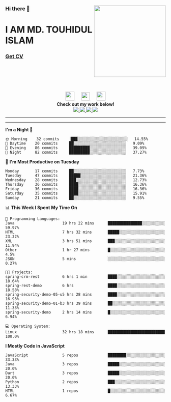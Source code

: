 <div>
<img align="right" width="225" height="225" src="https://touhid-jisan.github.io/img/about-us.png">
<div>
  <h3> </h3>
  <h3> </h3>
  <h3>Hi there 👋</h3>
  <h1>I AM MD. TOUHIDUL ISLAM</h1>
 <!-- <h3>Software Engineer</h3> -->
  <h3> <a href="https://touhid-jisan.github.io/pdf/Touhidul_Islam.pdf"><span>Get CV</span></a></h3>
</div>
</div>
<br/><br/><br/><br/><br/>

<div align="center">
  
  <a href= "https://www.instagram.com/touhid_jisan/">
    <img src="https://img.icons8.com/ios-glyphs/256/000000/instagram-new.svg" width="28px"/>
  </a>
  &emsp;
  <a href="https://www.linkedin.com/in/touhid-jisan/">
    <img src="https://img.icons8.com/ios-filled/256/000000/linkedin.svg" width="26px"/>
  </a>
  &emsp;
  <a href="http://touhid-jisan.github.io/">
    <img src="https://img.icons8.com/material/256/000000/globe--v1.png" width="28px"/>
  </a>
  <br> 
  <strong>Check out my work below!</strong> <br>
    
  <a href="https://github.com/touhid-jisan">
    <img src="https://badges.pufler.dev/years/touhid-jisan?style=flat-square&color=black&logo=github">
  </a>
  <a href="https://github.com/touhid-jisan?tab=repositories">
    <img src="https://badges.pufler.dev/repos/touhid-jisan?style=flat-square&color=black&logo=github">
  </a>
  <a href="https://gist.github.com/touhid-jisan">
    <img src="https://badges.pufler.dev/gists/touhid-jisan?style=flat-square&color=black&logo=github">
  </a>
  <a href="https://github.com/touhid-jisan">
    <img src="https://badges.pufler.dev/commits/monthly/touhid-jisan?style=flat-square&color=black&logo=github">
  </a>
</div>
<hr><hr>
<!--
**touhid-jisan/touhid-jisan** is a ✨ _special_ ✨ repository because its `README.md` (this file) appears on your GitHub profile.

Here are some ideas to get you started:

- 🔭 I’m currently working on ...
- 🌱 I’m currently learning ...
- 👯 I’m looking to collaborate on ...
- 🤔 I’m looking for help with ...
- 💬 Ask me about ...
- 📫 How to reach me: ...
- 😄 Pronouns: ...
- ⚡ Fun fact: ...
-->

<!--START_SECTION:waka-->
**I'm a Night 🦉** 

```text
🌞 Morning    32 commits     ███░░░░░░░░░░░░░░░░░░░░░░   14.55% 
🌆 Daytime    20 commits     ██░░░░░░░░░░░░░░░░░░░░░░░   9.09% 
🌃 Evening    86 commits     █████████░░░░░░░░░░░░░░░░   39.09% 
🌙 Night      82 commits     █████████░░░░░░░░░░░░░░░░   37.27%

```
📅 **I'm Most Productive on Tuesday** 

```text
Monday       17 commits     ██░░░░░░░░░░░░░░░░░░░░░░░   7.73% 
Tuesday      47 commits     █████░░░░░░░░░░░░░░░░░░░░   21.36% 
Wednesday    28 commits     ███░░░░░░░░░░░░░░░░░░░░░░   12.73% 
Thursday     36 commits     ████░░░░░░░░░░░░░░░░░░░░░   16.36% 
Friday       36 commits     ████░░░░░░░░░░░░░░░░░░░░░   16.36% 
Saturday     35 commits     ████░░░░░░░░░░░░░░░░░░░░░   15.91% 
Sunday       21 commits     ██░░░░░░░░░░░░░░░░░░░░░░░   9.55%

```


📊 **This Week I Spent My Time On** 

```text
💬 Programming Languages: 
Java                     19 hrs 22 mins      ███████████████░░░░░░░░░░   59.97% 
HTML                     7 hrs 32 mins       █████░░░░░░░░░░░░░░░░░░░░   23.32% 
XML                      3 hrs 51 mins       ███░░░░░░░░░░░░░░░░░░░░░░   11.94% 
Other                    1 hr 27 mins        █░░░░░░░░░░░░░░░░░░░░░░░░   4.5% 
JSON                     5 mins              ░░░░░░░░░░░░░░░░░░░░░░░░░   0.27%

🐱‍💻 Projects: 
spring-crm-rest          6 hrs 1 min         ████░░░░░░░░░░░░░░░░░░░░░   18.64% 
spring-rest-demo         6 hrs               ████░░░░░░░░░░░░░░░░░░░░░   18.58% 
spring-security-demo-05-u5 hrs 28 mins       ████░░░░░░░░░░░░░░░░░░░░░   16.93% 
spring-security-demo-01-b3 hrs 39 mins       ██░░░░░░░░░░░░░░░░░░░░░░░   11.33% 
spring-security-demo     2 hrs 14 mins       █░░░░░░░░░░░░░░░░░░░░░░░░   6.94%

💻 Operating System: 
Linux                    32 hrs 18 mins      █████████████████████████   100.0%

```

**I Mostly Code in JavaScript** 

```text
JavaScript               5 repos             ████████░░░░░░░░░░░░░░░░░   33.33% 
Java                     3 repos             █████░░░░░░░░░░░░░░░░░░░░   20.0% 
Dart                     3 repos             █████░░░░░░░░░░░░░░░░░░░░   20.0% 
Python                   2 repos             ███░░░░░░░░░░░░░░░░░░░░░░   13.33% 
HTML                     1 repos             █░░░░░░░░░░░░░░░░░░░░░░░░   6.67%

```



<!--END_SECTION:waka-->
